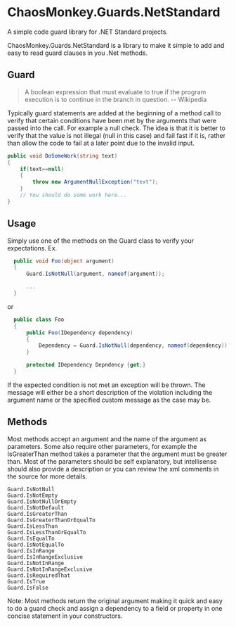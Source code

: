 # ChaosMonkey.Guards.NetStandard
A simple code guard library for .NET Standard projects.

ChaosMonkey.Guards.NetStandard is a library to make it simple to add and easy to read guard clauses in you .Net methods.

## Guard

> A boolean expression that must evaluate to true if the program execution is to continue in the branch in question. 
-- Wikipedia

Typically guard statements are added at the beginning of a method call to verify that certain conditions have been met by the arguments that were passed into the call. For example a null check. The idea is that it is better to verify that the value is not illegal (null in this case) and fail fast if it is, rather than allow the code to fail at a later point due to the invalid input.

```csharp
public void DoSomeWork(string text)
{
    if(text==null)
    {
        throw new ArgumentNullException("text");
    }
    // You should do some work here...
}
```
## Usage 
Simply use one of the methods on the Guard class to verify your expectations. 
Ex.

```csharp
  public void Foo(object argument)
  {
      Guard.IsNotNull(argument, nameof(argument));

      ...
  }
```
  or
```csharp
  public class Foo
  {
      public Foo(IDependency dependency)
      {
          Dependency = Guard.IsNotNull(dependency, nameof(dependency));
      }

      protected IDependency Depndency {get;}
  }
```
If the expected condition is not met an exception will be thrown. The message will either be a short description of the violation including the argument name or the specified custom message as the case may be.

## Methods 
Most methods accept an argument and the name of the argument as parameters. Some also require other parameters, for example the IsGreaterThan method takes a parameter that the argument must be greater than. Most of the parameters should be self explanatory, but intellisense should also provide a description or you can review the xml comments in the source for more details.

    Guard.IsNotNull 
    Guard.IsNotEmpty 
    Guard.IsNotNullOrEmpty 
    Guard.IsNotDefault 
    Guard.IsGreaterThan 
    Guard.IsGreaterThanOrEqualTo 
    Guard.IsLessThan 
    Guard.IsLessThanOrEqualTo 
    Guard.IsEqualTo 
    Guard.IsNotEqualTo 
    Guard.IsInRange 
    Guard.IsInRangeExclusive 
    Guard.IsNotInRange 
    Guard.IsNotInRangeExclusive 
    Guard.IsRequiredThat 
    Guard.IsTrue 
    Guard.IsFalse 
    
Note: Most methods return the original argument making it quick and easy to do a guard check and assign a dependency to a field or property in one concise statement in your constructors.
